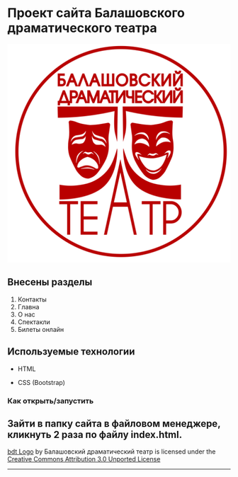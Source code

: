 # Проект сайта **Балашовского драматического театра**


![bdt logo](assets/logo%20red.png)

## Внесены разделы
  1. Контакты
  2. Главна
  3. О нас
  4. Спектакли
  5. Билеты онлайн

## Используемые технологии

* HTML

* CSS (Bootstrap)

### Как открыть/запустить

Зайти в папку сайта в файловом менеджере, кликнуть 2 раза по файлу index.html.
---
[bdt Logo](https://vk.com/baldt) by Балашовский драматический театр is licensed under the [Creative Commons Attribution 3.0 Unported License](https://creativecommons.org/licenses/by/3.0/)
___

